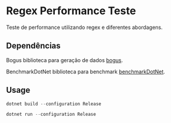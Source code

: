 # Regex Performance Teste

Teste de performance utilizando regex e diferentes abordagens.

## Dependências

Bogus biblioteca para geração de dados [bogus](https://www.nuget.org/packages/Bogus/).

BenchmarkDotNet biblioteca para benchmark [benchmarkDotNet](https://www.nuget.org/packages/BenchmarkDotNet/).

## Usage

```powershell
dotnet build --configuration Release
```

```powershell
dotnet run --configuration Release
```

